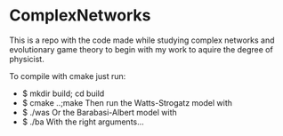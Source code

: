 ComplexNetworks
===============

This is a repo with the code made while studying complex networks and evolutionary
game theory to begin with my work to aquire the degree of physicist.

To compile with cmake just run:
* $ mkdir build; cd build
* $ cmake ..;make
Then run the Watts-Strogatz model with
* $ ./was
Or the Barabasi-Albert model with
* $ ./ba
With the right arguments...
